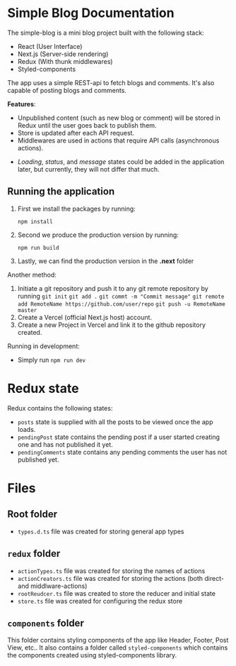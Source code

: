﻿# Simple Blog Documentation
The simple-blog is a mini blog project built with the following stack:

 - React (User Interface)
 - Next.js (Server-side rendering)
 - Redux (With thunk middlewares) 
 - Styled-components

The app uses a simple REST-api to fetch blogs and comments. It's also capable of posting blogs and comments.

**Features**:

 - Unpublished content (such as new blog or comment) will be stored in Redux until the user goes back to publish them.
 - Store is updated after each API request.
 - Middlewares are used in actions that require API calls (asynchronous actions).
 * *Loading*, *status*, and *message* states could be added in the application later, but currently, they will not differ that much.

## Running the application

 1. First we install the packages by running:

    `npm install`

 2. Second we produce the production version by running:

    `npm run build`
    
 3. Lastly, we can find the production version in the **.next** folder 
 
 Another method:

 1. Initiate a git repository and push it to any git remote repository by running
 `git init`
 `git add .`
 `git commt -m "Commit message"`
 `git remote add RemoteName https://github.com/user/repo`
 `git push -u RemoteName master`
2. Create a Vercel (official Next.js host) account.
3. Create a new Project in Vercel and link it to the github repository created.

 Running in development:
 - Simply run `npm run dev`

# Redux state
Redux contains the following states:

 - `posts` state is supplied with all the posts to be viewed once the app loads.
 - `pendingPost` state contains the pending post if a user started creating one and has not published it yet.
 - `pendingComments` state contains any pending comments the user has not published yet.

# Files
## Root folder

 - `types.d.ts` file was created for storing general app types
## `redux` folder 
- `actionTypes.ts`  file was created for storing the names of actions
- `actionCreators.ts`  file was created for storing the actions (both direct- and middlware-actions) 
- `rootReudcer.ts` file was created to store the reducer and initial state
- `store.ts` file was created for configuring the redux store

## `components` folder
This folder contains styling components of the app like Header, Footer, Post View, etc..
It also contains a folder called `styled-components` which contains the components created using styled-components library.

